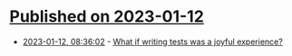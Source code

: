 # [Published on 2023-01-12](index.md)

* [2023-01-12, 08:36:02](https://news.ycombinator.com/item?id=34350749) - [What if writing tests was a joyful experience?](https://blog.janestreet.com/the-joy-of-expect-tests/)
